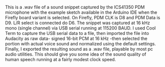 This is a .wav file of a sound snippet captured by the ICS41350 PDM microphone with the example sketch available in the Arduino IDE when the Firefly board variant is selected.  On Firefly, PDM CLK is D8 and PDM Data is D9. L/R select is connected do D6.
The snippet was captured at 16 kHz mono (single channel) via USB serial running at 115200 BAUD. I used Cool Term to capture the USB serial data to a file, then imported the file into Audacity as raw data- signed 16-bit PCM at 16 kHz -then selected the portion with actual voice sound and normalized using the default settings. Finally, I exported the resulting sound as a .wav file, playable by most pc audio utilities. This should give you some idea of the sound quality of human speech running at a fairly modest clock speed.
